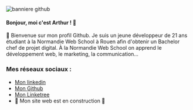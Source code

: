 ![banniere github](https://user-images.githubusercontent.com/103951666/223402709-3d689349-3731-4332-8a69-efd05578cbfd.jpg)

#### Bonjour, moi c'est Arthur ! 👋

🌊 Bienvenue sur mon profil Github. Je suis un jeune développeur de 21 ans étudiant à la Normandie Web School à Rouen afin d'obtenir un Bachelor chef de projet digital. À la Normandie Web School on apprend le développement web, le marketing, la communication...

### Mes réseaux sociaux :

* [Mon linkedin](https://www.linkedin.com/in/arthur-philippe)
* [Mon Github](https://github.com/Voltoxx)
* [Mon Linketree](https://linktr.ee/arthur_philippe)
* 🚧 Mon site web est en construction 🚧

